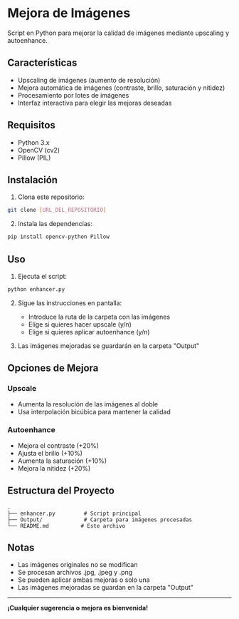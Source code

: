 # Mejora de Imágenes

Script en Python para mejorar la calidad de imágenes mediante upscaling y autoenhance.

## Características

- Upscaling de imágenes (aumento de resolución)
- Mejora automática de imágenes (contraste, brillo, saturación y nitidez)
- Procesamiento por lotes de imágenes
- Interfaz interactiva para elegir las mejoras deseadas

## Requisitos

- Python 3.x
- OpenCV (cv2)
- Pillow (PIL)

## Instalación

1. Clona este repositorio:

```bash
git clone [URL_DEL_REPOSITORIO]
```

2. Instala las dependencias:

```bash
pip install opencv-python Pillow
```

## Uso

1. Ejecuta el script:

```bash
python enhancer.py
```

2. Sigue las instrucciones en pantalla:
   - Introduce la ruta de la carpeta con las imágenes
   - Elige si quieres hacer upscale (y/n)
   - Elige si quieres aplicar autoenhance (y/n)

3. Las imágenes mejoradas se guardarán en la carpeta "Output"

## Opciones de Mejora

### Upscale

- Aumenta la resolución de las imágenes al doble
- Usa interpolación bicúbica para mantener la calidad

### Autoenhance

- Mejora el contraste (+20%)
- Ajusta el brillo (+10%)
- Aumenta la saturación (+10%)
- Mejora la nitidez (+20%)

## Estructura del Proyecto

```
.
├── enhancer.py         # Script principal
├── Output/             # Carpeta para imágenes procesadas
└── README.md          # Este archivo
```

## Notas

- Las imágenes originales no se modifican
- Se procesan archivos .jpg, .jpeg y .png
- Se pueden aplicar ambas mejoras o solo una
- Las imágenes mejoradas se guardan en la carpeta "Output"

---

**¡Cualquier sugerencia o mejora es bienvenida!**
